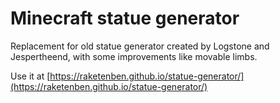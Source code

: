 # Minecraft statue generator

Replacement for old statue generator created by Logstone and Jespertheend, with some improvements like movable limbs.

Use it at [https://raketenben.github.io/statue-generator/](https://raketenben.github.io/statue-generator/)
